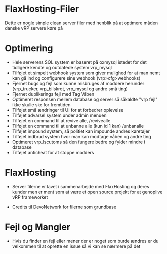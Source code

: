# FlaxHosting-Filer
 Dette er nogle simple clean server filer med henblik på at optimere måden danske vRP servere køre på

# Optimering
- Hele serverens SQL system er baseret på oxmysql istedet for det tidligere kendte og outdatede system vrp_mysql
- Tilføjet et simpelt webhook system som giver mulighed for at man nemt kan gå ind og configurere sine webhook (vrp>cfg>webhooks)
- Fjernet bugs og fejl som kunne misbruges af moddere herunder (vrp_trucker, vrp_bilskrot, vrp_mysql og andre små ting)
- Fjernet duplikerings fejl med Tag Våben
- Optimeret responsen mellem database og server så såkaldte "vrp fejl" ikke skulle ske for fremtiden
- Tilføjet små ændringer til UI for at forbedrer oplevelse
- Tilføjet advarsel system under admin menuen
- Tilføjet en command til at revive alle, /revivealle
- Tilføjet en command til at unbanne alle (kun id 1 kan) /unbanalle
- Tilføjet impound system, så politiet kan impounde andres køretøjer
- Tilføjet indbrud system hvor man kan modtage våben og andre ting
- Optimeret vrp_lscutoms så den fungere bedre og fylder mindre i database
- Tilføjet anticheat for at stoppe modders


# FlaxHosting
- Server filerne er lavet i sammenarbejde med FlaxHosting og deres kunder men er ment som at være et open source projekt for at genoplive vRP frameworket


- Credits til DevoNetwork for filerne som grundbase



# Fejl og Mangler
- Hvis du finder en fejl eller mener der er noget som burde ændres er du velkommen til at oprette en issue så vi kan se nærmere på det
